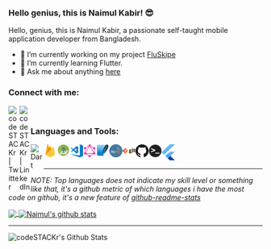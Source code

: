 ### Hello genius, this is Naimul Kabir! 😎

Hello, genius, this is Naimul Kabir, a passionate self-taught mobile application developer from Bangladesh.

- 🔭 I’m currently working on my project [FluSkipe](https://github.com/kabirnayeem99/flutter_skype_clone)
- 🌱 I’m currently learning Flutter.
- 💬 Ask me about anything [here](https://github.com/kabirnayeem99/kabirnayeem99/issues)

### Connect with me:
[<img align="left" alt="codeSTACKr | Twitter" width="22px" src="https://cdn.jsdelivr.net/npm/simple-icons@v3/icons/twitter.svg" />][twitter]
[<img align="left" alt="codeSTACKr | LinkedIn" width="22px" src="https://cdn.jsdelivr.net/npm/simple-icons@v3/icons/linkedin.svg" />][linkedin]

<br />


### Languages and Tools:

[<img align="left" alt="Dart" width="26px" src="https://avatars1.githubusercontent.com/u/1609975?s=200&v=4" />][webdevplaylist]
[<img align="left" alt="Flutter" width="26px" src="https://github.com/kabirnayeem99/kabirnayeem99/raw/master/assets/firebase.png"/>][webdevplaylist]
[<img align="left" alt="Android Studio" width="26px" src="https://github.com/kabirnayeem99/kabirnayeem99/raw/master/assets/android_studio.png"/>][webdevplaylist]
[<img align="left" alt="Visual Studio Code" width="26px" src="https://raw.githubusercontent.com/github/explore/80688e429a7d4ef2fca1e82350fe8e3517d3494d/topics/visual-studio-code/visual-studio-code.png" />][webdevplaylist]
[<img align="left" alt="GraphQL" width="26px" src="https://raw.githubusercontent.com/github/explore/80688e429a7d4ef2fca1e82350fe8e3517d3494d/topics/graphql/graphql.png" />][webdevplaylist]
[<img align="left" alt="SQL" width="26px" src="https://github.com/kabirnayeem99/kabirnayeem99/raw/master/assets/sqlite.png" />][webdevplaylist]
[<img align="left" alt="MySQL" width="26px" src="https://github.com/kabirnayeem99/kabirnayeem99/raw/master/assets/mysql.png" />][webdevplaylist]
[<img align="left" alt="Git" width="26px" src="https://raw.githubusercontent.com/github/explore/80688e429a7d4ef2fca1e82350fe8e3517d3494d/topics/git/git.png" />][webdevplaylist]
[<img align="left" alt="GitHub" width="26px" src="https://raw.githubusercontent.com/github/explore/78df643247d429f6cc873026c0622819ad797942/topics/github/github.png" />][webdevplaylist]
[<img align="left" alt="HTML5" width="26px" src="https://raw.githubusercontent.com/github/explore/80688e429a7d4ef2fca1e82350fe8e3517d3494d/topics/terminal/terminal.png" />][webdevplaylist]
[<img align="left" alt="Flutter" width="26px" src="https://github.com/kabirnayeem99/kabirnayeem99/raw/master/assets/flutter.svg"/>][webdevplaylist]


<br />
<br />

---

*NOTE: Top languages does not indicate my skill level or something like that, it's a github metric of which languages i have the most code on github, it's a new feature of [github-readme-stats](https://github.com/anuraghazra/github-readme-stats)*

<a href="https://github.com/anuraghazra/github-readme-stats">
  <img align="center" src="https://github-readme-stats.vercel.app/api/top-langs/?username=kabirnayeem99&theme=gruvbox&hide=html,python" />
</a>
<a href="https://github.com/anuraghazra/github-readme-stats">
  <img align="center" src="https://github-readme-stats.vercel.app/api?username=kabirnayeem99&show_icons=true&theme=gruvbox" alt="Naimul's github stats" />
</a>


---

<img align="left" alt="codeSTACKr's Github Stats" src="https://github-readme-stats.vercel.app/api?username=codeSTACKr&show_icons=true&hide_border=true" />

[website]: https://codeSTACKr.com
[twitter]: https://twitter.com/codeSTACKr
[youtube]: https://youtube.com/codeSTACKr
[instagram]: https://instagram.com/codeSTACKr
[linkedin]: https://linkedin.com/in/codeSTACKr
[webdevplaylist]: https://www.youtube.com/playlist?list=PLkwxH9e_vrAJ0WbEsFA9W3I1W-g_BTsbt
[jsplaylist]: https://www.youtube.com/playlist?list=PLkwxH9e_vrALRJKu7wfXby3MKeflhTu6B
[cssplaylist]: https://www.youtube.com/playlist?list=PLkwxH9e_vrALSdvZuEh6gqQdmDoDIoqz4
[reactplaylist]: https://www.youtube.com/playlist?list=PLkwxH9e_vrAK4TdffpxKY3QGyHCpxFcQ0